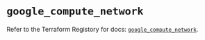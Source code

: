 # `google_compute_network`

Refer to the Terraform Registory for docs: [`google_compute_network`](https://registry.terraform.io/providers/hashicorp/google/5.10.0/docs/resources/compute_network).
